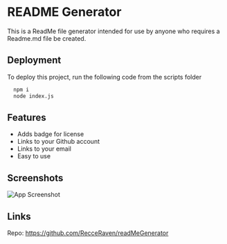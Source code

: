 
# README Generator

This is a ReadMe file generator intended for use by anyone who requires a Readme.md file be created.


## Deployment

To deploy this project, run the following code from the scripts folder

```bash
  npm i
  node index.js
```


## Features

- Adds badge for license
- Links to your Github account
- Links to your email
- Easy to use


## Screenshots

![App Screenshot](https://via.placeholder.com/468x300?text=App+Screenshot+Here)


## Links

Repo: https://github.com/RecceRaven/readMeGenerator




